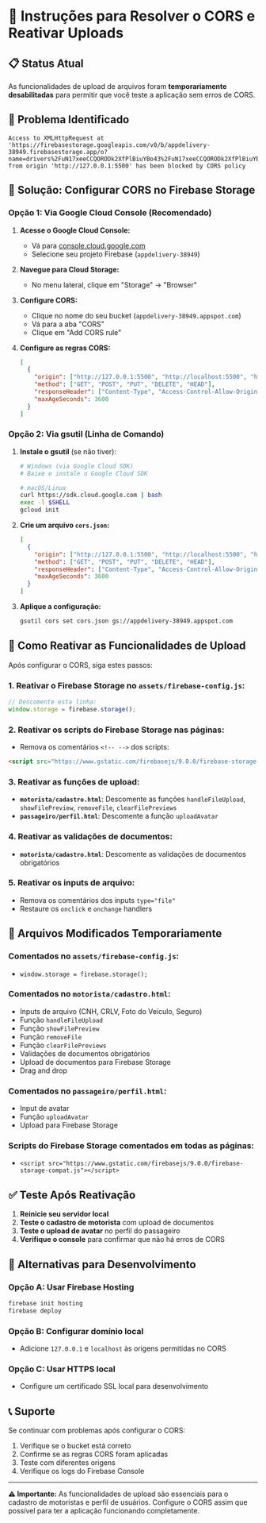 # 🔧 Instruções para Resolver o CORS e Reativar Uploads

## 📋 **Status Atual**
As funcionalidades de upload de arquivos foram **temporariamente desabilitadas** para permitir que você teste a aplicação sem erros de CORS.

## 🚨 **Problema Identificado**
```
Access to XMLHttpRequest at 'https://firebasestorage.googleapis.com/v0/b/appdelivery-38949.firebasestorage.app/o?name=drivers%2FuN17xeeCCQORODk2XfPlBiuYBo43%2FuN17xeeCCQORODk2XfPlBiuYBo43_cnh_1755907035914.pdf' from origin 'http://127.0.0.1:5500' has been blocked by CORS policy
```

## 🎯 **Solução: Configurar CORS no Firebase Storage**

### **Opção 1: Via Google Cloud Console (Recomendado)**

1. **Acesse o Google Cloud Console:**
   - Vá para [console.cloud.google.com](https://console.cloud.google.com)
   - Selecione seu projeto Firebase (`appdelivery-38949`)

2. **Navegue para Cloud Storage:**
   - No menu lateral, clique em "Storage" → "Browser"

3. **Configure CORS:**
   - Clique no nome do seu bucket (`appdelivery-38949.appspot.com`)
   - Vá para a aba "CORS"
   - Clique em "Add CORS rule"

4. **Configure as regras CORS:**
   ```json
   [
     {
       "origin": ["http://127.0.0.1:5500", "http://localhost:5500", "http://localhost:3000"],
       "method": ["GET", "POST", "PUT", "DELETE", "HEAD"],
       "responseHeader": ["Content-Type", "Access-Control-Allow-Origin"],
       "maxAgeSeconds": 3600
     }
   ]
   ```

### **Opção 2: Via gsutil (Linha de Comando)**

1. **Instale o gsutil** (se não tiver):
   ```bash
   # Windows (via Google Cloud SDK)
   # Baixe e instale o Google Cloud SDK
   
   # macOS/Linux
   curl https://sdk.cloud.google.com | bash
   exec -l $SHELL
   gcloud init
   ```

2. **Crie um arquivo `cors.json`:**
   ```json
   [
     {
       "origin": ["http://127.0.0.1:5500", "http://localhost:5500", "http://localhost:3000"],
       "method": ["GET", "POST", "PUT", "DELETE", "HEAD"],
       "responseHeader": ["Content-Type", "Access-Control-Allow-Origin"],
       "maxAgeSeconds": 3600
     }
   ]
   ```

3. **Aplique a configuração:**
   ```bash
   gsutil cors set cors.json gs://appdelivery-38949.appspot.com
   ```

## 🔄 **Como Reativar as Funcionalidades de Upload**

Após configurar o CORS, siga estes passos:

### **1. Reativar o Firebase Storage no `assets/firebase-config.js`:**
```javascript
// Descomente esta linha:
window.storage = firebase.storage();
```

### **2. Reativar os scripts do Firebase Storage nas páginas:**
- Remova os comentários `<!-- -->` dos scripts:
```html
<script src="https://www.gstatic.com/firebasejs/9.0.0/firebase-storage-compat.js"></script>
```

### **3. Reativar as funções de upload:**
- **`motorista/cadastro.html`**: Descomente as funções `handleFileUpload`, `showFilePreview`, `removeFile`, `clearFilePreviews`
- **`passageiro/perfil.html`**: Descomente a função `uploadAvatar`

### **4. Reativar as validações de documentos:**
- **`motorista/cadastro.html`**: Descomente as validações de documentos obrigatórios

### **5. Reativar os inputs de arquivo:**
- Remova os comentários dos inputs `type="file"`
- Restaure os `onclick` e `onchange` handlers

## 📁 **Arquivos Modificados Temporariamente**

### **Comentados no `assets/firebase-config.js`:**
- `window.storage = firebase.storage();`

### **Comentados no `motorista/cadastro.html`:**
- Inputs de arquivo (CNH, CRLV, Foto do Veículo, Seguro)
- Função `handleFileUpload`
- Função `showFilePreview`
- Função `removeFile`
- Função `clearFilePreviews`
- Validações de documentos obrigatórios
- Upload de documentos para Firebase Storage
- Drag and drop

### **Comentados no `passageiro/perfil.html`:**
- Input de avatar
- Função `uploadAvatar`
- Upload para Firebase Storage

### **Scripts do Firebase Storage comentados em todas as páginas:**
- `<script src="https://www.gstatic.com/firebasejs/9.0.0/firebase-storage-compat.js"></script>`

## ✅ **Teste Após Reativação**

1. **Reinicie seu servidor local**
2. **Teste o cadastro de motorista** com upload de documentos
3. **Teste o upload de avatar** no perfil do passageiro
4. **Verifique o console** para confirmar que não há erros de CORS

## 🚀 **Alternativas para Desenvolvimento**

### **Opção A: Usar Firebase Hosting**
```bash
firebase init hosting
firebase deploy
```

### **Opção B: Configurar domínio local**
- Adicione `127.0.0.1` e `localhost` às origens permitidas no CORS

### **Opção C: Usar HTTPS local**
- Configure um certificado SSL local para desenvolvimento

## 📞 **Suporte**

Se continuar com problemas após configurar o CORS:
1. Verifique se o bucket está correto
2. Confirme se as regras CORS foram aplicadas
3. Teste com diferentes origens
4. Verifique os logs do Firebase Console

---

**⚠️ Importante:** As funcionalidades de upload são essenciais para o cadastro de motoristas e perfil de usuários. Configure o CORS assim que possível para ter a aplicação funcionando completamente.
